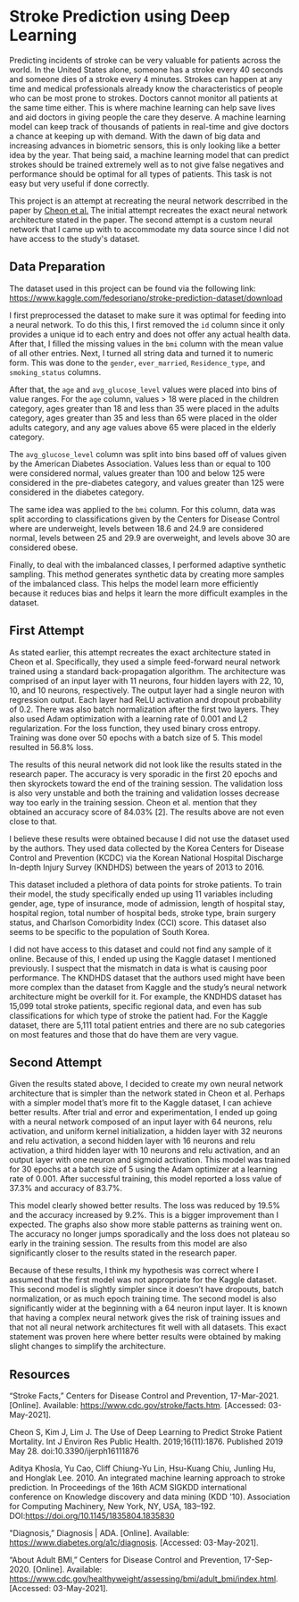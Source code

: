 Stroke Prediction using Deep Learning
===

Predicting incidents of stroke can be very valuable for patients across the world. In the United States alone, someone has a stroke every 40 seconds and someone dies of a stroke every 4 minutes. Strokes can happen at any time and medical professionals already know the characteristics of people who can be most prone to strokes. Doctors cannot monitor all patients at the same time either. This is where machine learning can help save lives and aid doctors in giving people the care they deserve. A machine learning model can keep track of thousands of patients in real-time and give doctors a chance at keeping up with demand. With the dawn of big data and increasing advances in biometric sensors, this is only looking like a better idea by the year. That being said, a machine learning model that can predict strokes should be trained extremely well as to not give false negatives and performance should be optimal for all types of patients. This task is not easy but very useful if done correctly.  

This project is an attempt at recreating the neural network descrribed in the paper by [Cheon et al.](https://pubmed.ncbi.nlm.nih.gov/31141892/) The initial attempt recreates the exact neural network architecture stated in the paper. The second attempt is a custom neural network that I came up with to accommodate my data source since I did not have access to the study's dataset.


Data Preparation
---
The dataset used in this project can be found via the following link: https://www.kaggle.com/fedesoriano/stroke-prediction-dataset/download  

I first preprocessed the dataset to make sure it was optimal for feeding into a neural network. To do this this, I first removed the `id` column since it only provides a unique id to each entry and does not offer any actual health data. After that, I filled the missing values in the `bmi` column with the mean value of all other entries. Next, I turned all string data and turned it to numeric form. This was done to the `gender`, `ever_married`, `Residence_type`, and `smoking_status` columns.  

After that, the `age` and `avg_glucose_level` values were placed into bins of value ranges. For the `age` column, values > 18 were placed in the children category, ages greater than 18 and less than 35 were placed in the adults category, ages greater than 35 and less than 65 were placed in the older adults category, and any age values above 65 were placed in the elderly category.  

The `avg_glucose_level` column was split into bins based off of values given by the American Diabetes Association. Values less than or equal to 100 were considered normal, values greater than 100 and below 125 were considered in the pre-diabetes category, and values greater than 125 were considered in the diabetes category.  

The same idea was applied to the `bmi` column. For this column, data was split according to classifications given by the Centers for Disease Control where are underweight, levels between 18.6 and 24.9 are considered normal, levels between 25 and 29.9 are overweight, and levels above 30 are considered obese.  

Finally, to deal with the imbalanced classes, I performed adaptive synthetic sampling. This method generates synthetic data by creating more samples of the imbalanced class. This helps the model learn more efficiently because it reduces bias and helps it learn the more difficult examples in the dataset.  

First Attempt
---
As stated earlier, this attempt recreates the exact architecture stated in Cheon et al. Specifically, they used a simple feed-forward neural network trained using a standard back-propagation algorithm. The architecture was comprised of an input layer with 11 neurons, four hidden layers with 22, 10, 10, and 10 neurons, respectively. The output layer had a single neuron with regression output. Each layer had ReLU activation and dropout probability of 0.2. There was also batch normalization after the first two layers. They also used Adam optimization with a learning rate of 0.001 and L2 regularization. For the loss function, they used binary cross entropy. Training was done over 50 epochs with a batch size of 5. This model resulted in 56.8% loss.  

The results of this neural network did not look like the results stated in the research paper. The accuracy is very sporadic in the first 20 epochs and then skyrockets toward the end of the training session. The validation loss is also very unstable and both the training and validation losses decrease way too early in the training session. Cheon et al. mention that they obtained an accuracy score of 84.03% [2]. The results above are not even close to that.  

I believe these results were obtained because I did not use the dataset used by the authors. They used data collected by the Korea Centers for Disease Control and Prevention (KCDC) via the Korean National Hospital Discharge In-depth Injury Survey (KNDHDS) between the years of 2013 to 2016.  

This dataset included a plethora of data points for stroke patients. To train their model, the study specifically ended up using 11 variables including gender, age, type of insurance, mode of admission, length of hospital stay, hospital region, total number of hospital beds, stroke type, brain surgery status, and Charlson Comorbidity Index (CCI) score. This dataset also seems to be specific to the population of South Korea.  

I did not have access to this dataset and could not find any sample of it online. Because of this, I ended up using the Kaggle dataset I mentioned previously. I suspect that the mismatch in data is what is causing poor performance. The KNDHDS dataset that the authors used might have been more complex than the dataset from Kaggle and the study’s neural network architecture might be overkill for it. For example, the KNDHDS dataset has 15,099 total stroke patients, specific regional data, and even has sub classifications for which type of stroke the patient had. For the Kaggle dataset, there are 5,111 total patient entries and there are no sub categories on most features and those that do have them are very vague.  

Second Attempt
---

Given the results stated above, I decided to create my own neural network architecture that is simpler than the network stated in Cheon et al. Perhaps with a simpler model that’s more fit to the Kaggle dataset, I can achieve better results. After trial and error and experimentation, I ended up going with a neural network composed of an input layer with 64 neurons, relu activation, and uniform kernel initialization, a hidden layer with 32 neurons and relu activation, a second hidden layer with 16 neurons and relu activation, a third hidden layer with 10 neurons and relu activation, and an output layer with one neuron and sigmoid activation. This model was trained for 30 epochs at a batch size of 5 using the Adam optimizer at a learning rate of 0.001. After successful training, this model reported a loss value of 37.3% and accuracy of 83.7%.

This model clearly showed better results. The loss was reduced by 19.5% and the accuracy increased by 9.2%. This is a bigger improvement than I expected. The graphs also show more stable patterns as training went on. The accuracy no longer jumps sporadically and the loss does not plateau so early in the training session. The results from this model are also significantly closer to the results stated in the research paper.  

Because of these results, I think my hypothesis was correct where I assumed that the first model was not appropriate for the Kaggle dataset. This second model is slightly simpler since it doesn’t have dropouts, batch normalization, or as much epoch training time. The second model is also significantly wider at the beginning with a 64 neuron input layer. It is known that having a complex neural network gives the risk of training issues and that not all neural network architectures fit well with all datasets. This exact statement was proven here where better results were obtained by making slight changes to simplify the architecture.


Resources
---
“Stroke Facts,” Centers for Disease Control and Prevention, 17-Mar-2021. [Online]. Available: https://www.cdc.gov/stroke/facts.htm. [Accessed: 03-May-2021].  

 Cheon S, Kim J, Lim J. The Use of Deep Learning to Predict Stroke Patient Mortality. Int J
 Environ Res Public Health. 2019;16(11):1876. Published 2019 May 28.
 doi:10.3390/ijerph16111876  

Aditya Khosla, Yu Cao, Cliff Chiung-Yu Lin, Hsu-Kuang Chiu, Junling Hu, and Honglak Lee. 2010. An integrated machine learning approach to stroke prediction. In Proceedings of the 16th ACM SIGKDD international conference on Knowledge discovery and data mining (KDD '10). Association for Computing Machinery, New York, NY, USA, 183–192. DOI:https://doi.org/10.1145/1835804.1835830  

"Diagnosis,” Diagnosis | ADA. [Online]. Available: https://www.diabetes.org/a1c/diagnosis. [Accessed: 03-May-2021].  

“About Adult BMI,” Centers for Disease Control and Prevention, 17-Sep-2020. [Online]. Available: https://www.cdc.gov/healthyweight/assessing/bmi/adult_bmi/index.html. [Accessed: 03-May-2021].

